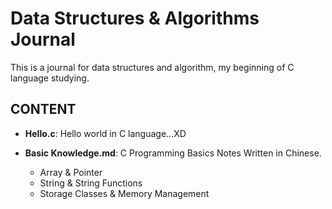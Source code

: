 # Data Structures & Algorithms Journal

This is a journal for data structures and algorithm, my beginning of C language studying.

## CONTENT
- **Hello.c**: Hello world in C language...XD

- **Basic Knowledge.md**: C Programming Basics Notes Written in Chinese.
    - Array & Pointer
    - String & String Functions
    - Storage Classes & Memory Management